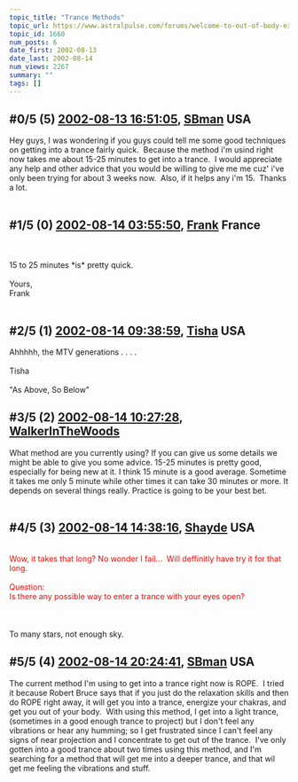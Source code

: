 ```yaml
---
topic_title: "Trance Methods"
topic_url: https://www.astralpulse.com/forums/welcome-to-out-of-body-experiences!/trance-methods
topic_id: 1660
num_posts: 6
date_first: 2002-08-13
date_last: 2002-08-14
num_views: 2267
summary: ""
tags: []
---
```


## \#0/5 (5) [2002-08-13 16:51:05](https://www.astralpulse.com/forums/index.php?msg=117395), [SBman](https://www.astralpulse.com/forums/profile/?u=1010) USA ##
<section>
Hey guys, I was wondering if you guys could tell me some good techniques on getting into a trance fairly quick.  Because the method i'm usind right now takes me about 15-25 minutes to get into a trance.  I would appreciate any help and other advice that you would be willing to give me me cuz' i've only been trying for about 3 weeks now.  Also, if it helps any i'm 15.  Thanks a lot.
<br>
<br>
</section>

## \#1/5 (0) [2002-08-14 03:55:50](https://www.astralpulse.com/forums/index.php?msg=10520), [Frank](https://www.astralpulse.com/forums/profile/?u=359) France ##
<section>
<br>
<br>
15 to 25 minutes *is* pretty quick.
<br>
<br>
Yours,
<br>
Frank
<br>
<br>
</section>

## \#2/5 (1) [2002-08-14 09:38:59](https://www.astralpulse.com/forums/index.php?msg=10532), [Tisha](https://www.astralpulse.com/forums/profile/?u=594) USA ##
<section>
Ahhhhh, the MTV generations . . . .
<br>
<br>
Tisha
<br>
<br>
"As Above, So Below"
</section>

## \#3/5 (2) [2002-08-14 10:27:28](https://www.astralpulse.com/forums/index.php?msg=10534), [WalkerInTheWoods](https://www.astralpulse.com/forums/profile/?u=404)  ##
<section>
What method are you currently using? If you can give us some details we might be able to give you some advice. 15-25 minutes is pretty good, especially for being new at it. I think 15 minute is a good average. Sometime it takes me only 5 minute while other times it can take 30 minutes or more. It depends on several things really. Practice is going to be your best bet.
<br>
<br>
</section>

## \#4/5 (3) [2002-08-14 14:38:16](https://www.astralpulse.com/forums/index.php?msg=10553), [Shayde](https://www.astralpulse.com/forums/profile/?u=1012) USA ##
<section>
<font color="red">
 <br>
 Wow, it takes that long? No wonder I fail...  Will deffinitly have try it for that long.
 <br>
 <br>
 Question:
 <br>
 Is there any possible way to enter a trance with your eyes open?
 <br>
 <br>
</font>
<br>
<br>
To many stars, not enough sky.
</section>

## \#5/5 (4) [2002-08-14 20:24:41](https://www.astralpulse.com/forums/index.php?msg=10575), [SBman](https://www.astralpulse.com/forums/profile/?u=1010) USA ##
<section>
The current method I'm using to get into a trance right now is ROPE.  I tried it because Robert Bruce says that if you just do the relaxation skills and then do ROPE right away, it will get you into a trance, energize your chakras, and get you out of your body.  With using this method, I get into a light trance, (sometimes in a good enough trance to project) but I don't feel any vibrations or hear any humming; so I get frustrated since I can't feel any signs of near projection and I concentrate to get out of the trance.  I've only gotten into a good trance about two times using this method, and I'm searching for a method that will get me into a deeper trance, and that wil get me feeling the vibrations and stuff.
<br>
<br>
</section>